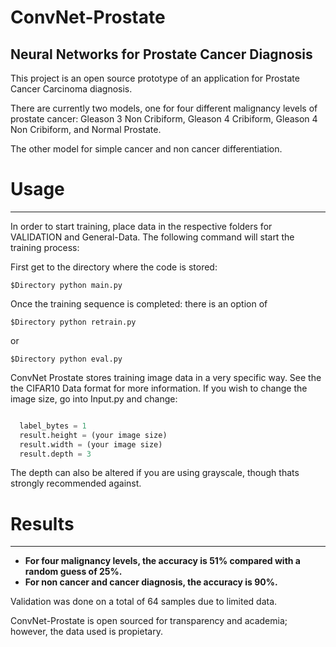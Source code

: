 # ConvNet-Prostate
## Neural Networks for Prostate Cancer Diagnosis
[logo]: https://github.com/PrognosisML/ConvNet-Prostate/blob/master/logo.png "Logo"
This project is an open source prototype of an application for Prostate Cancer Carcinoma diagnosis.

There are currently two models, one for four different malignancy levels of prostate cancer: Gleason 3 Non Cribiform, Gleason 4 Cribiform, Gleason 4 Non Cribiform, and Normal Prostate.

The other model for simple cancer and non cancer differentiation.


# Usage
---------
In order to start training, place data in the respective folders for VALIDATION and General-Data.
The following command will start the training process:

First get to the directory where the code is stored:
```
$Directory python main.py
```
Once the training sequence is completed: there is an option of 

```
$Directory python retrain.py
```
or
```
$Directory python eval.py
```

ConvNet Prostate stores training image data in a very specific way. See the the CIFAR10 Data format for more information.
If you wish to change the image size, go into Input.py and change:

```python

  label_bytes = 1
  result.height = (your image size)
  result.width = (your image size)
  result.depth = 3
```
The depth can also be altered if you are using grayscale, though thats strongly recommended against.

# Results
---------

- **For four malignancy levels, the accuracy is 51% compared with a random guess of 25%.**
- **For non cancer and cancer diagnosis, the accuracy is 90%.**

Validation was done on a total of 64 samples due to limited data.

ConvNet-Prostate is open sourced for transparency and academia; however, the data used is propietary.

